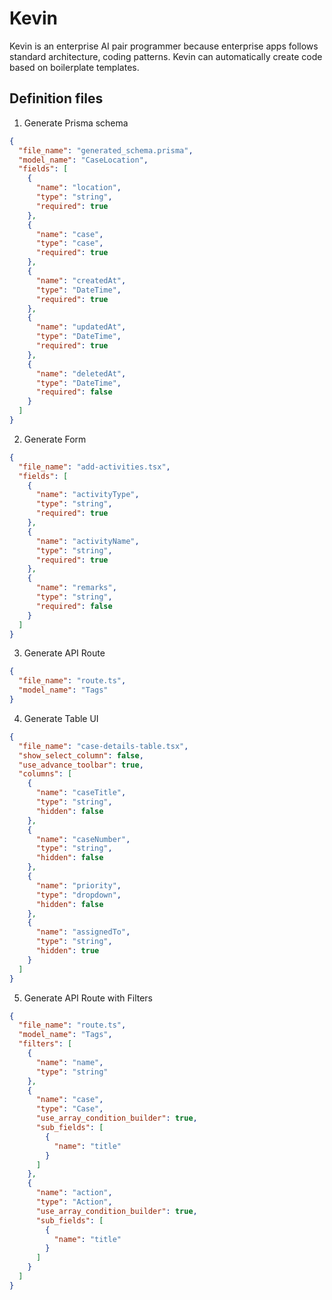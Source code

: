 # Kevin

Kevin is an enterprise AI pair programmer because enterprise apps follows standard architecture, coding patterns. Kevin can automatically create code based on boilerplate templates.

## Definition files

1. Generate Prisma schema

```json
{
  "file_name": "generated_schema.prisma",
  "model_name": "CaseLocation",
  "fields": [
    {
      "name": "location",
      "type": "string",
      "required": true
    },
    {
      "name": "case",
      "type": "case",
      "required": true
    },
    {
      "name": "createdAt",
      "type": "DateTime",
      "required": true
    },
    {
      "name": "updatedAt",
      "type": "DateTime",
      "required": true
    },
    {
      "name": "deletedAt",
      "type": "DateTime",
      "required": false
    }
  ]
}
```

2. Generate Form

```json
{
  "file_name": "add-activities.tsx",
  "fields": [
    {
      "name": "activityType",
      "type": "string",
      "required": true
    },
    {
      "name": "activityName",
      "type": "string",
      "required": true
    },
    {
      "name": "remarks",
      "type": "string",
      "required": false
    }
  ]
}
```

3. Generate API Route

```json
{
  "file_name": "route.ts",
  "model_name": "Tags"
}
```

4. Generate Table UI

```json
{
  "file_name": "case-details-table.tsx",
  "show_select_column": false,
  "use_advance_toolbar": true,
  "columns": [
    {
      "name": "caseTitle",
      "type": "string",
      "hidden": false
    },
    {
      "name": "caseNumber",
      "type": "string",
      "hidden": false
    },
    {
      "name": "priority",
      "type": "dropdown",
      "hidden": false
    },
    {
      "name": "assignedTo",
      "type": "string",
      "hidden": true
    }
  ]
}
```

5. Generate API Route with Filters

```json
{
  "file_name": "route.ts",
  "model_name": "Tags",
  "filters": [
    {
      "name": "name",
      "type": "string"
    },
    {
      "name": "case",
      "type": "Case",
      "use_array_condition_builder": true,
      "sub_fields": [
        {
          "name": "title"
        }
      ]
    },
    {
      "name": "action",
      "type": "Action",
      "use_array_condition_builder": true,
      "sub_fields": [
        {
          "name": "title"
        }
      ]
    }
  ]
}
```
